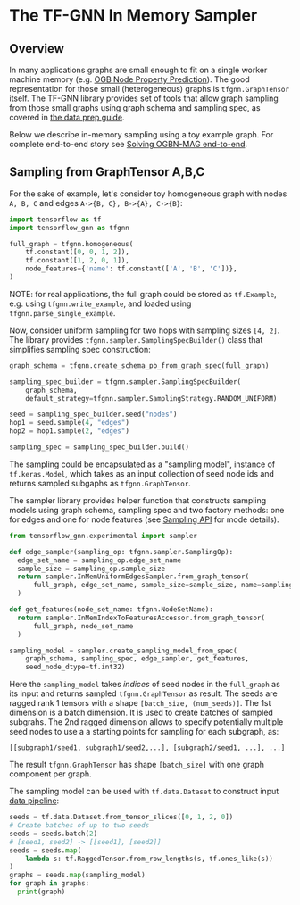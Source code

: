 # The TF-GNN In Memory Sampler

## Overview

In many applications graphs are small enough to fit on a single worker machine
memory (e.g.
[OGB Node Property Prediction](https://ogb.stanford.edu/docs/nodeprop)). The
good representation for those small (heterogeneous) graphs is
`tfgnn.GraphTensor` itself. The TF-GNN library provides set of tools that allow
graph sampling from those small graphs using graph schema and sampling spec, as
covered in [the data prep guide](./data_prep.md).

Below we describe in-memory sampling using a toy example graph. For complete
end-to-end story see
[Solving OGBN-MAG end-to-end](https://colab.research.google.com/github/tensorflow/gnn/blob/master/examples/notebooks/ogbn_mag_e2e.ipynb).

## Sampling from GraphTensor A,B,C

For the sake of example, let's consider toy homogeneous graph with nodes `A, B,
C` and edges `A->{B, C}, B->{A}, C->{B}`:

```python
import tensorflow as tf
import tensorflow_gnn as tfgnn

full_graph = tfgnn.homogeneous(
    tf.constant([0, 0, 1, 2]),
    tf.constant([1, 2, 0, 1]),
    node_features={'name': tf.constant(['A', 'B', 'C'])},
)
```

NOTE: for real applications, the full graph could be stored as `tf.Example`,
e.g. using `tfgnn.write_example`, and loaded using
`tfgnn.parse_single_example`.

Now, consider uniform sampling for two hops with sampling sizes `[4, 2]`. The
library provides `tfgnn.sampler.SamplingSpecBuilder()` class that simplifies
sampling spec construction:

```python
graph_schema = tfgnn.create_schema_pb_from_graph_spec(full_graph)

sampling_spec_builder = tfgnn.sampler.SamplingSpecBuilder(
    graph_schema,
    default_strategy=tfgnn.sampler.SamplingStrategy.RANDOM_UNIFORM)

seed = sampling_spec_builder.seed("nodes")
hop1 = seed.sample(4, "edges")
hop2 = hop1.sample(2, "edges")

sampling_spec = sampling_spec_builder.build()
```

The sampling could be encapsulated as a "sampling model", instance of
`tf.keras.Model`, which takes as an input collection of seed node ids and
returns sampled subgaphs as `tfgnn.GraphTensor`.

The sampler library provides helper function that constructs sampling models
using graph schema, sampling spec and two factory methods: one for edges and one
for node features (see
[Sampling API](https://github.com/tensorflow/gnn/blob/main/tensorflow_gnn/experimental/sampler)
for mode details).

```python
from tensorflow_gnn.experimental import sampler

def edge_sampler(sampling_op: tfgnn.sampler.SamplingOp):
  edge_set_name = sampling_op.edge_set_name
  sample_size = sampling_op.sample_size
  return sampler.InMemUniformEdgesSampler.from_graph_tensor(
      full_graph, edge_set_name, sample_size=sample_size, name=sampling_op.op_name
  )

def get_features(node_set_name: tfgnn.NodeSetName):
  return sampler.InMemIndexToFeaturesAccessor.from_graph_tensor(
      full_graph, node_set_name
  )

sampling_model = sampler.create_sampling_model_from_spec(
    graph_schema, sampling_spec, edge_sampler, get_features,
    seed_node_dtype=tf.int32)
```

Here the `sampling_model` takes *indices* of seed nodes in the `full_graph` as
its input and returns sampled `tfgnn.GraphTensor` as result. The seeds are
ragged rank 1 tensors with a shape `[batch_size, (num_seeds)]`. The 1st
dimension is a batch dimension. It is used to create batches of sampled
subgrahs. The 2nd ragged dimension allows to specify potentially multiple
seed nodes to use a a starting points for sampling for each subgraph, as:

`[[subgraph1/seed1, subgraph1/seed2,...], [subgraph2/seed1, ...], ...]`

The result `tfgnn.GraphTensor` has shape `[batch_size]` with one graph component
per graph.

The sampling model can be used with `tf.data.Dataset` to construct input [data
pipeline](https://www.tensorflow.org/guide/data):

```python
seeds = tf.data.Dataset.from_tensor_slices([0, 1, 2, 0])
# Create batches of up to two seeds
seeds = seeds.batch(2)
# [seed1, seed2] -> [[seed1], [seed2]]
seeds = seeds.map(
    lambda s: tf.RaggedTensor.from_row_lengths(s, tf.ones_like(s))
)
graphs = seeds.map(sampling_model)
for graph in graphs:
  print(graph)
```

